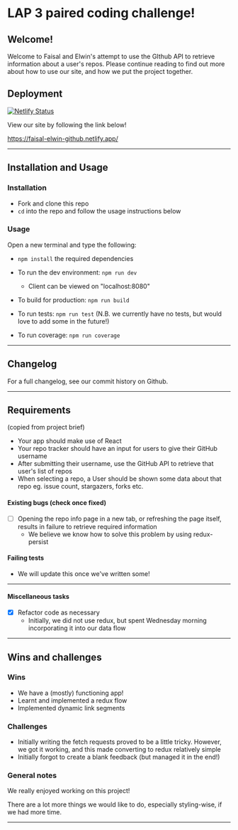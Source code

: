 # LAP 3 paired coding challenge!

## Welcome!

Welcome to Faisal and Elwin's attempt to use the GIthub API to retrieve information about a user's repos.  Please continue reading to find out more about how to use our site, and how we put the project together.

## Deployment

[![Netlify Status](https://api.netlify.com/api/v1/badges/0c5a4a24-26c7-4929-b91d-39528f1b6f48/deploy-status)](https://app.netlify.com/sites/faisal-elwin-github/deploys)

View our site by following the link below!

https://faisal-elwin-github.netlify.app/

***

## Installation and Usage

### Installation

- Fork and clone this repo
- `cd` into the repo and follow the usage instructions below

### Usage 

Open a new terminal and type the following:

- `npm install` the required dependencies

- To run the dev environment: `npm run dev`
     - Client can be viewed on "localhost:8080"
- To build for production: `npm run build`
- To run tests: `npm run test` (N.B. we currently have no tests, but would love to add some in the future!)
- To run coverage: `npm run coverage`

***

## Changelog

For a full changelog, see our commit history on Github.


****

## Requirements

(copied from project brief)

- Your app should make use of React
- Your repo tracker should have an input for users to give their GitHub username
- After submitting their username, use the GitHub API to retrieve that user's list of repos
- When selecting a repo, a User should be shown some data about that repo eg. issue count, stargazers, forks etc.

#### Existing bugs (check once fixed)

- [ ] Opening the repo info page in a new tab, or refreshing the page itself, results in failure to retrieve required information
     - We believe we know how to solve this problem by using redux-persist

#### Failing tests

- We will update this once we've written some!

****

#### Miscellaneous tasks

- [x] Refactor code as necessary
    - Initially, we did not use redux, but spent Wednesday morning incorporating it into our data flow

***

## Wins and challenges

### Wins

- We have a (mostly) functioning app!
- Learnt and implemented a redux flow
- Implemented dynamic link segments

### Challenges

- Initially writing the fetch requests proved to be a little tricky.  However, we got it working, and this made converting to redux relatively simple
- Initially forgot to create a blank feedback (but managed it in the end!)

### General notes

We really enjoyed working on this project!

There are a lot more things we would like to do, especially styling-wise, if we had more time.

***